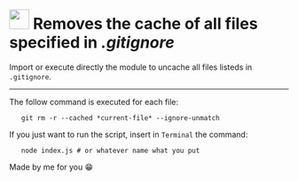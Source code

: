 

# <img src="https://weslley.io/media/refresh-git.svg" width="36" /> **Removes the cache of all files specified in _.gitignore_**

Import or execute directly the module to uncache all files listeds in `.gitignore`.
<hr />

The follow command is executed for each file:

```shell
   git rm -r --cached *current-file* --ignore-unmatch
```

If you just want to run the script, insert in `Terminal` the command:

```shell
   node index.js # or whatever name what you put
```

Made by me for you 😁
